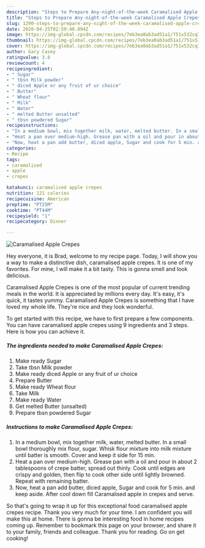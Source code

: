 ```yaml
---
description: "Steps to Prepare Any-night-of-the-week Caramalised Apple Crepes"
title: "Steps to Prepare Any-night-of-the-week Caramalised Apple Crepes"
slug: 1290-steps-to-prepare-any-night-of-the-week-caramalised-apple-crepes
date: 2020-04-25T02:59:40.894Z
image: https://img-global.cpcdn.com/recipes/7eb3ea0ab3ad51a1/751x532cq70/caramalised-apple-crepes-recipe-main-photo.jpg
thumbnail: https://img-global.cpcdn.com/recipes/7eb3ea0ab3ad51a1/751x532cq70/caramalised-apple-crepes-recipe-main-photo.jpg
cover: https://img-global.cpcdn.com/recipes/7eb3ea0ab3ad51a1/751x532cq70/caramalised-apple-crepes-recipe-main-photo.jpg
author: Gary Casey
ratingvalue: 3.8
reviewcount: 4
recipeingredient:
- " Sugar"
- " tbsn Milk powder"
- " diced Apple or any fruit of ur choice"
- " Butter"
- " Wheat flour"
- " Milk"
- " Water"
- " melted Butter unsalted"
- " tbsn powdered Sugar"
recipeinstructions:
- "In a medium bowl, mix together milk, water, melted butter. In a small bowl thoroughly mix flour, sugar. Whisk flour mixture into milk mixture until batter is smooth. Cover and keep it side for 15 min."
- "Heat a pan over medium-high. Grease pan with a oil and pour in about 2 tablespoons of crepe batter, spread out thinly. Cook until edges are crispy and golden, then flip to cook other side until lightly browned. Repeat with remaining batter."
- "Now, heat a pan add butter, diced apple, Sugar and cook for 5 min. and keep aside. After cool down fill Caramalised apple in crepes and serve."
categories:
- Recipe
tags:
- caramalised
- apple
- crepes

katakunci: caramalised apple crepes 
nutrition: 121 calories
recipecuisine: American
preptime: "PT25M"
cooktime: "PT44M"
recipeyield: "1"
recipecategory: Dinner

---
```



![Caramalised Apple Crepes](https://img-global.cpcdn.com/recipes/7eb3ea0ab3ad51a1/751x532cq70/caramalised-apple-crepes-recipe-main-photo.jpg)

Hey everyone, it is Brad, welcome to my recipe page. Today, I will show you a way to make a distinctive dish, caramalised apple crepes. It is one of my favorites. For mine, I will make it a bit tasty. This is gonna smell and look delicious.

Caramalised Apple Crepes is one of the most popular of current trending meals in the world. It is appreciated by millions every day. It's easy, it's quick, it tastes yummy. Caramalised Apple Crepes is something that I have loved my whole life. They're nice and they look wonderful.




To get started with this recipe, we have to first prepare a few components. You can have caramalised apple crepes using 9 ingredients and 3 steps. Here is how you can achieve it.

<!--inarticleads1-->

##### The ingredients needed to make Caramalised Apple Crepes:

1. Make ready  Sugar
1. Take  tbsn Milk powder
1. Make ready  diced Apple or any fruit of ur choice
1. Prepare  Butter
1. Make ready  Wheat flour
1. Take  Milk
1. Make ready  Water
1. Get  melted Butter (unsalted)
1. Prepare  tbsn powdered Sugar




<!--inarticleads2-->

##### Instructions to make Caramalised Apple Crepes:

1. In a medium bowl, mix together milk, water, melted butter. In a small bowl thoroughly mix flour, sugar. Whisk flour mixture into milk mixture until batter is smooth. Cover and keep it side for 15 min.
1. Heat a pan over medium-high. Grease pan with a oil and pour in about 2 tablespoons of crepe batter, spread out thinly. Cook until edges are crispy and golden, then flip to cook other side until lightly browned. Repeat with remaining batter.
1. Now, heat a pan add butter, diced apple, Sugar and cook for 5 min. and keep aside. After cool down fill Caramalised apple in crepes and serve.




So that's going to wrap it up for this exceptional food caramalised apple crepes recipe. Thank you very much for your time. I am confident you will make this at home. There is gonna be interesting food in home recipes coming up. Remember to bookmark this page on your browser, and share it to your family, friends and colleague. Thank you for reading. Go on get cooking!
